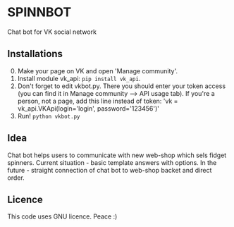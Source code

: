SPINNBOT
========

Chat bot for VK social network

## Installations

0. Make your page on VK and open 'Manage community'.
1. Install module vk_api: `pip install vk_api`.
2. Don't forget to edit vkbot.py. There you should enter your token access (you can find it in Manage community --> API usage tab). If you're a person, not a page, add this line instead of token:
'vk = vk_api.VKApi(login='login', password='123456')'
4. Run! `python vkbot.py`

## Idea

Chat bot helps users to communicate with new web-shop which sels fidget spinners.
Current situation - basic template answers with options. In the future - straight connection of chat bot to web-shop backet and direct order.

## Licence

This code uses GNU licence. Peace :)
